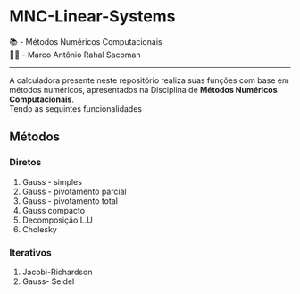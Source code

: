 # MNC-Linear-Systems

📚 - Métodos Numéricos Computacionais  
👨‍🏫 - Marco Antônio Rahal Sacoman

---
A calculadora presente neste repositório realiza suas funções com base em métodos numéricos, apresentados na Disciplina de **Métodos Numéricos Computacionais**.  
Tendo as seguintes funcionalidades


## Métodos

### Diretos 

1. Gauss - simples
2. Gauss - pivotamento parcial
3. Gauss - pivotamento total
4. Gauss compacto
5. Decomposição L.U
6. Cholesky

###  Iterativos

1. Jacobi-Richardson
2. Gauss- Seidel